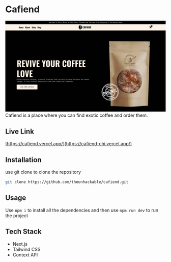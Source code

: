 # Cafiend
![Alt text](image.png)
Cafiend is a place where you can find exotic coffee and order them.


## Live Link

[https://cafiend.vercel.app/](https://cafiend-chi.vercel.app/)
## Installation

use git clone to clone the repository

```bash
git clone https://github.com/theunhackable/cafiend.git

```

## Usage

Use `npm i` to install all the dependencies and then use `npm run dev` to run the project

## Tech Stack

- Next.js
- Tailwind CSS
- Context API